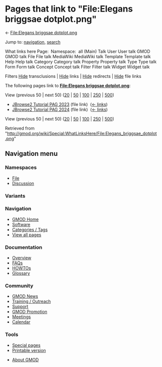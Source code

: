 <div id="mw-page-base" class="noprint">

</div>

<div id="mw-head-base" class="noprint">

</div>

<div id="content" class="mw-body" role="main">

<span id="top"></span>

<div id="mw-js-message" style="display:none;">

</div>



# <span dir="auto">Pages that link to "File:Elegans briggsae dotplot.png"</span>

<div id="bodyContent">

<div id="contentSub">

← [File:Elegans briggsae
dotplot.png](/wiki/File:Elegans_briggsae_dotplot.png "File:Elegans briggsae dotplot.png")

</div>

<div id="jump-to-nav" class="mw-jump">

Jump to: [navigation](#mw-navigation), [search](#p-search)

</div>

<div id="mw-content-text">

What links here Page:  Namespace:  all (Main) Talk User User talk GMOD
GMOD talk File File talk MediaWiki MediaWiki talk Template Template talk
Help Help talk Category Category talk Property Property talk Type Type
talk Form Form talk Concept Concept talk Filter Filter talk Widget
Widget talk

Filters
[Hide](/mediawiki/index.php?title=Special:WhatLinksHere/File:Elegans_briggsae_dotplot.png&hidetrans=1 "Special:WhatLinksHere/File:Elegans briggsae dotplot.png")
transclusions \|
[Hide](/mediawiki/index.php?title=Special:WhatLinksHere/File:Elegans_briggsae_dotplot.png&hidelinks=1 "Special:WhatLinksHere/File:Elegans briggsae dotplot.png")
links \|
[Hide](/mediawiki/index.php?title=Special:WhatLinksHere/File:Elegans_briggsae_dotplot.png&hideredirs=1 "Special:WhatLinksHere/File:Elegans briggsae dotplot.png")
redirects \|
[Hide](/mediawiki/index.php?title=Special:WhatLinksHere/File:Elegans_briggsae_dotplot.png&hideimages=1 "Special:WhatLinksHere/File:Elegans briggsae dotplot.png")
file links

The following pages link to **[File:Elegans briggsae
dotplot.png](/wiki/File:Elegans_briggsae_dotplot.png "File:Elegans briggsae dotplot.png")**:

View (previous 50 \| next 50)
([20](/mediawiki/index.php?title=Special:WhatLinksHere/File:Elegans_briggsae_dotplot.png&limit=20 "Special:WhatLinksHere/File:Elegans briggsae dotplot.png")
\|
[50](/mediawiki/index.php?title=Special:WhatLinksHere/File:Elegans_briggsae_dotplot.png&limit=50 "Special:WhatLinksHere/File:Elegans briggsae dotplot.png")
\|
[100](/mediawiki/index.php?title=Special:WhatLinksHere/File:Elegans_briggsae_dotplot.png&limit=100 "Special:WhatLinksHere/File:Elegans briggsae dotplot.png")
\|
[250](/mediawiki/index.php?title=Special:WhatLinksHere/File:Elegans_briggsae_dotplot.png&limit=250 "Special:WhatLinksHere/File:Elegans briggsae dotplot.png")
\|
[500](/mediawiki/index.php?title=Special:WhatLinksHere/File:Elegans_briggsae_dotplot.png&limit=500 "Special:WhatLinksHere/File:Elegans briggsae dotplot.png"))

- [JBrowse2 Tutorial PAG
  2023](/wiki/JBrowse2_Tutorial_PAG_2023 "JBrowse2 Tutorial PAG 2023")
  (file link) ‎ <span class="mw-whatlinkshere-tools">([←
  links](/mediawiki/index.php?title=Special:WhatLinksHere&target=JBrowse2+Tutorial+PAG+2023 "Special:WhatLinksHere"))</span>
- [JBrowse2 Tutorial PAG
  2024](/wiki/JBrowse2_Tutorial_PAG_2024 "JBrowse2 Tutorial PAG 2024")
  (file link) ‎ <span class="mw-whatlinkshere-tools">([←
  links](/mediawiki/index.php?title=Special:WhatLinksHere&target=JBrowse2+Tutorial+PAG+2024 "Special:WhatLinksHere"))</span>

View (previous 50 \| next 50)
([20](/mediawiki/index.php?title=Special:WhatLinksHere/File:Elegans_briggsae_dotplot.png&limit=20 "Special:WhatLinksHere/File:Elegans briggsae dotplot.png")
\|
[50](/mediawiki/index.php?title=Special:WhatLinksHere/File:Elegans_briggsae_dotplot.png&limit=50 "Special:WhatLinksHere/File:Elegans briggsae dotplot.png")
\|
[100](/mediawiki/index.php?title=Special:WhatLinksHere/File:Elegans_briggsae_dotplot.png&limit=100 "Special:WhatLinksHere/File:Elegans briggsae dotplot.png")
\|
[250](/mediawiki/index.php?title=Special:WhatLinksHere/File:Elegans_briggsae_dotplot.png&limit=250 "Special:WhatLinksHere/File:Elegans briggsae dotplot.png")
\|
[500](/mediawiki/index.php?title=Special:WhatLinksHere/File:Elegans_briggsae_dotplot.png&limit=500 "Special:WhatLinksHere/File:Elegans briggsae dotplot.png"))

</div>

<div class="printfooter">

Retrieved from
"<http://gmod.org/wiki/Special:WhatLinksHere/File:Elegans_briggsae_dotplot.png>"

</div>

<div id="catlinks" class="catlinks catlinks-allhidden">

</div>

<div class="visualClear">

</div>

</div>

</div>

<div id="mw-navigation">

## Navigation menu

<div id="mw-head">



<div id="left-navigation">

<div id="p-namespaces" class="vectorTabs" role="navigation"
aria-labelledby="p-namespaces-label">

### Namespaces

- <span id="ca-nstab-image"><a href="/wiki/File:Elegans_briggsae_dotplot.png" accesskey="c"
  title="View the file page [c]">File</a></span>
- <span id="ca-talk"><a
  href="/mediawiki/index.php?title=File_talk:Elegans_briggsae_dotplot.png&amp;action=edit&amp;redlink=1"
  accesskey="t"
  title="Discussion about the content page [t]">Discussion</a></span>

</div>

<div id="p-variants" class="vectorMenu emptyPortlet" role="navigation"
aria-labelledby="p-variants-label">

### 

### Variants[](#)

<div class="menu">

</div>

</div>

</div>

<div id="right-navigation">





</div>



</div>

</div>

</div>

<div id="mw-panel">

<div id="p-logo" role="banner">

<a href="/wiki/Main_Page"
style="background-image: url(http://gmod.org/images/GMOD-cogs.png);"
title="Visit the main page"></a>

</div>

<div id="p-Navigation" class="portal" role="navigation"
aria-labelledby="p-Navigation-label">

### Navigation

<div class="body">

- <span id="n-GMOD-Home">[GMOD Home](/wiki/Main_Page)</span>
- <span id="n-Software">[Software](/wiki/GMOD_Components)</span>
- <span id="n-Categories-.2F-Tags">[Categories /
  Tags](/wiki/Categories)</span>
- <span id="n-View-all-pages">[View all
  pages](/wiki/Special:AllPages)</span>

</div>

</div>

<div id="p-Documentation" class="portal" role="navigation"
aria-labelledby="p-Documentation-label">

### Documentation

<div class="body">

- <span id="n-Overview">[Overview](/wiki/Overview)</span>
- <span id="n-FAQs">[FAQs](/wiki/Category:FAQ)</span>
- <span id="n-HOWTOs">[HOWTOs](/wiki/Category:HOWTO)</span>
- <span id="n-Glossary">[Glossary](/wiki/Glossary)</span>

</div>

</div>

<div id="p-Community" class="portal" role="navigation"
aria-labelledby="p-Community-label">

### Community

<div class="body">

- <span id="n-GMOD-News">[GMOD News](/wiki/GMOD_News)</span>
- <span id="n-Training-.2F-Outreach">[Training /
  Outreach](/wiki/Training_and_Outreach)</span>
- <span id="n-Support">[Support](/wiki/Support)</span>
- <span id="n-GMOD-Promotion">[GMOD
  Promotion](/wiki/GMOD_Promotion)</span>
- <span id="n-Meetings">[Meetings](/wiki/Meetings)</span>
- <span id="n-Calendar">[Calendar](/wiki/Calendar)</span>

</div>

</div>

<div id="p-tb" class="portal" role="navigation"
aria-labelledby="p-tb-label">

### Tools

<div class="body">

- <span id="t-specialpages"><a href="/wiki/Special:SpecialPages" accesskey="q"
  title="A list of all special pages [q]">Special pages</a></span>
- <span id="t-print"><a
  href="/mediawiki/index.php?title=Special:WhatLinksHere/File:Elegans_briggsae_dotplot.png&amp;printable=yes"
  rel="alternate" accesskey="p"
  title="Printable version of this page [p]">Printable version</a></span>

</div>

</div>

</div>

</div>

<div id="footer" role="contentinfo">

- <span id="footer-places-about">[About
  GMOD](/wiki/GMOD:About "GMOD:About")</span>

<!-- -->






</div>
